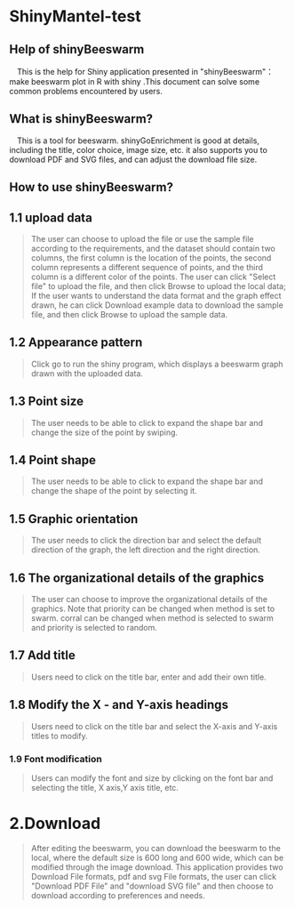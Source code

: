 # ShinyMantel-test
## **Help of  shinyBeeswarm** 

&#8195;This is the help for Shiny application presented in "shinyBeeswarm"：make beeswarm plot in R with shiny .This document can solve some common problems encountered by users.
## **What is shinyBeeswarm?**

&#8195;This is a tool for beeswarm. shinyGoEnrichment is good at details, 
including the title, color choice, image size, etc. 
it also supports you to download PDF and SVG files, and can adjust the download file size.

## **How to use shinyBeeswarm?**
>
## **1.1 upload data**
>The user can choose to upload the file or use the sample file according to the requirements, and the dataset should contain two columns, the first column is the location of the points, the second column represents a different sequence of points, and the third column is a different color of the points. The user can click "Select file" to upload the file, and then click Browse to upload the local data; If the user wants to understand the data format and the graph effect drawn, he can click Download example data to download the sample file, and then click Browse to upload the sample data.
## **1.2 Appearance pattern**
>Click go to run the shiny program, which displays a beeswarm graph drawn with the uploaded data.
## **1.3 Point size**
>The user needs to be able to click to expand the shape bar and change the size of the point by swiping.
## **1.4 Point shape**
>The user needs to be able to click to expand the shape bar and change the shape of the point by selecting it.
## **1.5 Graphic orientation**
>The user needs to click the direction bar and select the default direction of the graph, the left direction and the right direction.
## **1.6 The organizational details of the graphics**
>The user can choose to improve the organizational details of the graphics. Note that priority can be changed when method is set to swarm. corral can be changed when method is selected to swarm and priority is selected to random.
## **1.7 Add title**
>Users need to click on the title bar, enter and add their own title.
## **1.8 Modify the X - and Y-axis headings**
>Users need to click on the title bar and select the X-axis and Y-axis titles to modify.
### **1.9 Font modification**
>Users can modify the font and size by clicking on the font bar and selecting the title, X axis,Y axis title, etc.
# 2.Download
>After editing the beeswarm, you can download the beeswarm to the local, where the default size is 600 long and 600 wide, which can be modified through the image download. This application provides two Download File formats, pdf and svg File formats, the user can click "Download PDF File" and "download SVG file" and then choose to download according to preferences and needs.


